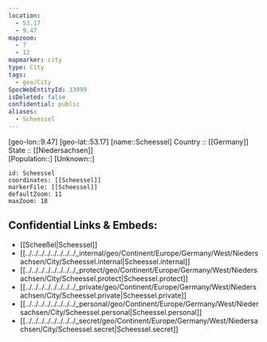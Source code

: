 ```yaml
---
location:
  - 53.17
  - 9.47
mapzoom:
  - 7
  - 12
mapmarker: city
type: City
tags:
  - geo/City
SpocWebEntityId: 33999
isDeleted: false
confidential: public
aliases:
  - Scheessel
---
```

[geo-lon::9.47] 
[geo-lat::53.17] 
[name::Scheessel] 
Country :: [[Germany]]  
State :: [[Niedersachsen]]  
[Population::] 
[Unknown::] 


```leaflet
id: Scheessel
coordinates: [[Scheessel]] 
markerFile: [[Scheessel]] 
defaultZoom: 11 
maxZoom: 18
```


## Confidential Links & Embeds: 
- [[Scheeßel|Scheessel]]  
- [[../../../../../../../../_internal/geo/Continent/Europe/Germany/West/Niedersachsen/City/Scheessel.internal|Scheessel.internal]] 
- [[../../../../../../../../_protect/geo/Continent/Europe/Germany/West/Niedersachsen/City/Scheessel.protect|Scheessel.protect]] 
- [[../../../../../../../../_private/geo/Continent/Europe/Germany/West/Niedersachsen/City/Scheessel.private|Scheessel.private]] 
- [[../../../../../../../../_personal/geo/Continent/Europe/Germany/West/Niedersachsen/City/Scheessel.personal|Scheessel.personal]] 
- [[../../../../../../../../_secret/geo/Continent/Europe/Germany/West/Niedersachsen/City/Scheessel.secret|Scheessel.secret]] 

